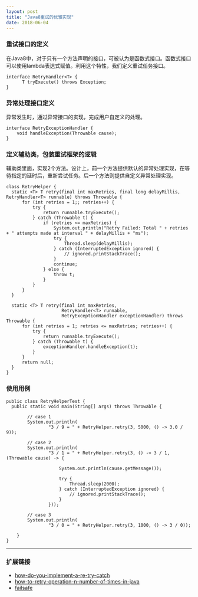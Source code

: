 ```yaml
---
layout: post
title: "Java8重试的优雅实现"
date: 2018-06-04
---
```


### 重试接口的定义

在Java8中，对于只有一个方法声明的接口，可被认为是函数式接口。函数式接口可以使用lambda表达式赋值。利用这个特性，我们定义重试任务接口。

    interface RetryHandler<T> {
          T tryExecute() throws Exception;
    }
  
  
### 异常处理接口定义

异常发生时，通过异常接口的实现，完成用户自定义的处理。

    interface RetryExceptionHandler {
        void handleException(Throwable cause);
    }


### 定义辅助类，包装重试框架的逻辑

辅助类里面，实现2个方法。设计上，前一个方法提供默认的异常处理实现，在等待指定的延时后，重新尝试任务。后一个方法则提供自定义异常处理实现。

    class RetryHelper {
      static <T> T retry(final int maxRetries, final long delayMillis, RetryHandler<T> runnable) throws Throwable {
          for (int retries = 1;; retries++) {
              try {
                  return runnable.tryExecute();
              } catch (Throwable t) {
                  if (retries <= maxRetries) {
                      System.out.println("Retry Failed: Total " + retries + " attempts made at interval " + delayMillis + "ms");
                      try {
                          Thread.sleep(delayMillis);
                      } catch (InterruptedException ignored) {
                          // ignored.printStackTrace();
                      }
                      continue;
                  } else {
                      throw t;
                  }
              }
          }
      }

      static <T> T retry(final int maxRetries,
                         RetryHandler<T> runnable,
                         RetryExceptionHandler exceptionHandler) throws Throwable {
          for (int retries = 1; retries <= maxRetries; retries++) {
              try {
                  return runnable.tryExecute();
              } catch (Throwable t) {
                  exceptionHandler.handleException(t);
              }
          }
          return null;
      }
    }

### 使用用例

    public class RetryHelperTest {
      public static void main(String[] args) throws Throwable {

            // case 1
            System.out.println(
                    "3 / 9 = " + RetryHelper.retry(3, 5000, () -> 3.0 / 9));

            // case 2
            System.out.println(
                    "3 / 1 = " + RetryHelper.retry(3, () -> 3 / 1, (Throwable cause) -> {

                        System.out.println(cause.getMessage());

                        try {
                            Thread.sleep(2000);
                        } catch (InterruptedException ignored) {
                            // ignored.printStackTrace();
                        }
                    }));

            // case 3
            System.out.println(
                    "3 / 0 = " + RetryHelper.retry(3, 1000, () -> 3 / 0));

        }
    }

---
### 扩展链接
- [how-do-you-implement-a-re-try-catch](https://stackoverflow.com/questions/13239972/how-do-you-implement-a-re-try-catch?utm_medium=organic&utm_source=google_rich_qa&utm_campaign=google_rich_qa)
- [how-to-retry-operation-n-number-of-times-in-java](https://crunchify.com/how-to-retry-operation-n-number-of-times-in-java/)
- [failsafe](https://github.com/jhalterman/failsafe)

